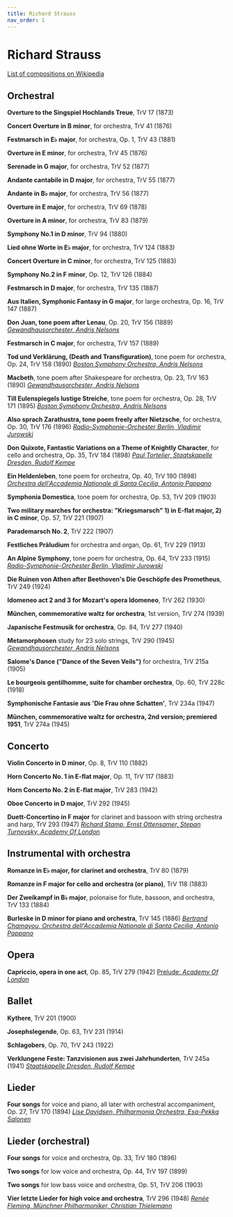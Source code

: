 ```yaml
---
title: Richard Strauss
nav_order: 1
---
```


# Richard Strauss

[List of compositions on Wikipedia](https://en.wikipedia.org/wiki/List_of_compositions_by_Richard_Strauss)

## Orchestral

**Overture to the Singspiel Hochlands Treue**, TrV 17 (1873)

**Concert Overture in B minor**, for orchestra, TrV 41 (1876)

**Festmarsch in E♭ major**, for orchestra, Op. 1, TrV 43 (1881)

**Overture in E minor**, for orchestra, TrV 45 (1876)

**Serenade in G major**, for orchestra, TrV 52 (1877)

**Andante cantabile in D major**, for orchestra, TrV 55 (1877)

**Andante in B♭ major**, for orchestra, TrV 56 (1877)

**Overture in E major**, for orchestra, TrV 69 (1878)

**Overture in A minor**, for orchestra, TrV 83 (1879)

**Symphony No.1 in D minor**, TrV 94 (1880)

**Lied ohne Worte in E♭ major**, for orchestra, TrV 124 (1883)

**Concert Overture in C minor**, for orchestra, TrV 125 (1883)

**Symphony No.2 in F minor**, Op. 12, TrV 126 (1884)

**Festmarsch in D major**, for orchestra, TrV 135 (1887)

**Aus Italien, Symphonic Fantasy in G major**, for large orchestra, Op. 16, TrV 147 (1887)

**Don Juan, tone poem after Lenau**, Op. 20, TrV 156 (1889) [*Gewandhausorchester, Andris Nelsons*](http://www.tidal.com/track/226793682)

**Festmarsch in C major**, for orchestra, TrV 157 (1889)

**Tod und Verklärung, (Death and Transfiguration)**, tone poem for orchestra, Op. 24, TrV 158 (1890) [*Boston Symphony Orchestra, Andris Nelsons*](http://www.tidal.com/track/226793734)

**Macbeth**, tone poem after Shakespeare for orchestra, Op. 23, TrV 163 (1890) [*Gewandhausorchester, Andris Nelsons*](http://www.tidal.com/track/226793731)

**Till Eulenspiegels lustige Streiche**, tone poem for orchestra, Op. 28, TrV 171 (1895) [*Boston Symphony Orchestra, Andris Nelsons*](http://www.tidal.com/track/226793677)

**Also sprach Zarathustra, tone poem freely after Nietzsche**, for orchestra, Op. 30, TrV 176 (1896) [*Radio-Symphonie-Orchester Berlin, Vladimir Jurowski*](http://www.tidal.com/track/309382367)

**Don Quixote, Fantastic Variations on a Theme of Knightly Character**, for cello and orchestra, Op. 35, TrV 184 (1898) [*Paul Tortelier, Staatskapelle Dresden, Rudolf Kempe*](http://www.tidal.com/track/109675542)

**Ein Heldenleben**, tone poem for orchestra, Op. 40, TrV 190 (1898) [*Orchestra dell'Accademia Nationale di Santa Cecilia, Antonio Pappano*](https://tidal.com/browse/track/182792742)

**Symphonia Domestica**, tone poem for orchestra, Op. 53, TrV 209 (1903)

**Two military marches for orchestra: "Kriegsmarsch" 1) in E-flat major, 2) in C minor**, Op. 57, TrV 221 (1907)

**Parademarsch No. 2**, TrV 222 (1907)

**Festliches Präludium** for orchestra and organ, Op. 61, TrV 229 (1913)

**An Alpine Symphony**, tone poem for orchestra, Op. 64, TrV 233 (1915) [*Radio-Symphonie-Orchester Berlin, Vladimir Jurowski*](http://www.tidal.com/track/190698772)

**Die Ruinen von Athen after Beethoven's Die Geschöpfe des Prometheus**, TrV 249 (1924)

**Idomeneo act 2 and 3 for Mozart's opera Idomeneo**, TrV 262 (1930)

**München, commemorative waltz for orchestra**, 1st version, TrV 274 (1939)

**Japanische Festmusik for orchestra**, Op. 84, TrV 277 (1940)

**Metamorphosen** study for 23 solo strings, TrV 290 (1945) [*Gewandhausorchester, Andris Nelsons*](http://www.tidal.com/track/226793746)

**Salome's Dance ("Dance of the Seven Veils")** for orchestra, TrV 215a (1905)

**Le bourgeois gentilhomme, suite for chamber orchestra**, Op. 60, TrV 228c (1918)

**Symphonische Fantasie aus 'Die Frau ohne Schatten'**, TrV 234a (1947)

**München, commemorative waltz for orchestra, 2nd version; premiered 1951**, TrV 274a (1945)

## Concerto

**Violin Concerto in D minor**, Op. 8, TrV 110 (1882)

**Horn Concerto No. 1 in E-flat major**, Op. 11, TrV 117 (1883)

**Horn Concerto No. 2 in E-flat major**, TrV 283 (1942)

**Oboe Concerto in D major**, TrV 292 (1945)

**Duett-Concertino in F major** for clarinet and bassoon with string orchestra and harp, TrV 293 (1947) [*Richard Stamp, Ernst Ottensamer, Stepan Turnovsky, Academy Of London*](http://www.tidal.com/track/161121694)

## Instrumental with orchestra

**Romanze in E♭ major, for clarinet and orchestra**, TrV 80 (1879)

**Romanze in F major for cello and orchestra (or piano)**, TrV 118 (1883)

**Der Zweikampf in B♭ major**, polonaise for flute, bassoon, and orchestra, TrV 133 (1884)

**Burleske in D minor for piano and orchestra**, TrV 145 (1886) [*Bertrand Chamayou, Orchestra dell'Accademia Nationale di Santa Cecilia, Antonio Pappano*](http://www.tidal.com/track/182792751)

## Opera

**Capriccio, opera in one act**, Op. 85, TrV 279 (1942) [Prelude: *Academy Of London*](http://www.tidal.com/track/161121697)

## Ballet

**Kythere**, TrV 201 (1900)

**Josephslegende**, Op. 63, TrV 231 (1914)

**Schlagobers**, Op. 70, TrV 243 (1922)

**Verklungene Feste: Tanzvisionen aus zwei Jahrhunderten**, TrV 245a (1941) [*Staatskapelle Dresden, Rudolf Kempe*](http://www.tidal.com/track/109675556)

## Lieder

**Four songs** for voice and piano, all later with orchestral accompaniment, Op. 27, TrV 170 (1894) [*Lise Davidsen, Philharmonia Orchestra, Esa-Pekka Salonen*](http://www.tidal.com/track/110136908)

## Lieder (orchestral)

**Four songs** for voice and orchestra, Op. 33, TrV 180 (1896)

**Two songs** for low voice and orchestra, Op. 44, TrV 197 (1899)

**Two songs** for low bass voice and orchestra, Op. 51, TrV 206 (1903)

**Vier letzte Lieder for high voice and orchestra**, TrV 296 (1948) [*Renée Fleming, Münchner Philharmoniker, Christian Thielemann*](http://www.tidal.com/track/4583616)